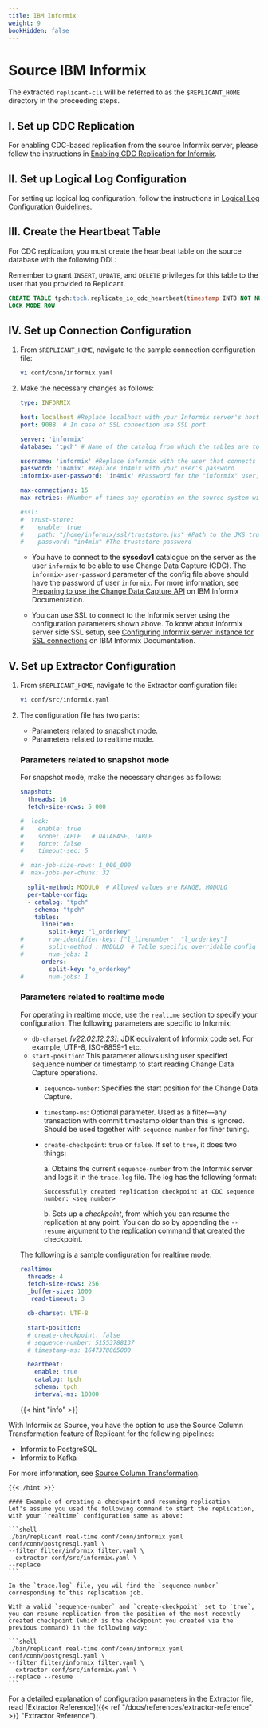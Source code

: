 ```yaml
---
title: IBM Informix
weight: 9
bookHidden: false
---
```


# Source IBM Informix

The extracted `replicant-cli` will be referred to as the `$REPLICANT_HOME` directory in the proceeding steps.

## I. Set up CDC Replication

For enabling CDC-based replication from the source Informix server, please follow the instructions in [Enabling CDC Replication for Informix](/docs/references/source-prerequisites/informix/#enabling-cdc-replication).

## II. Set up Logical Log Configuration

For setting up logical log configuration, follow the instructions in [Logical Log Configuration Guidelines](/docs/references/source-prerequisites/informix/#logical-log-configuration-guidelines).

## III. Create the Heartbeat Table

For CDC replication, you must create the heartbeat table on the source database with the following DDL:

Remember to grant `INSERT`, `UPDATE`, and `DELETE` privileges for this table to the user that you provided to Replicant.

```SQL
CREATE TABLE tpch:tpch.replicate_io_cdc_heartbeat(timestamp INT8 NOT NULL, PRIMARY KEY(timestamp) CONSTRAINT cdc_heartbeat_id_repl1_repl1) 
LOCK MODE ROW
```

## IV. Set up Connection Configuration

1. From `$REPLICANT_HOME`, navigate to the sample connection configuration file:

   ```BASH
   vi conf/conn/informix.yaml
   ```

2. Make the necessary changes as follows:
    
    ```YAML
    type: INFORMIX

    host: localhost #Replace localhost with your Informix server's hostname
    port: 9088  # In case of SSL connection use SSL port

    server: 'informix'
    database: 'tpch' # Name of the catalog from which the tables are to be replicated

    username: 'informix' #Replace informix with the user that connects to your Informix server
    password: 'in4mix' #Replace in4mix with your user's password 
    informix-user-password: 'in4mix' #Password for the "informix" user, required for performing CDC. Not required in snapshot replication.

    max-connections: 15
    max-retries: #Number of times any operation on the source system will be re-attempted on failures.

    #ssl:
    #  trust-store: 
    #    enable: true
    #    path: "/home/informix/ssl/truststore.jks" #Path to the JKS truststore containing the trust certificate of the Informix server
    #    password: "in4mix" #The truststore password
    ```
    - You have to connect to the **syscdcv1** catalogue on the server as the user `informix` to be able to use Change Data Capture (CDC). The `informix-user-password` parameter of the config file above should have the password of user `informix`. For more information, see [Preparing to use the Change Data Capture API](https://www.ibm.com/docs/en/informix-servers/14.10?topic=api-preparing-use-change-data-capture) on IBM Informix Documentation.

    - You can use SSL to connect to the Informix server using the configuration parameters shown above. To konw about Informix server side SSL setup, see [Configuring Informix server instance for SSL connections](https://www.ibm.com/docs/en/informix-servers/14.10?topic=protocol-configuring-server-instance-secure-sockets-layer-connections) on IBM Informix Documentation.

## V. Set up Extractor Configuration

1. From `$REPLICANT_HOME`, navigate to the Extractor configuration file:
   ```BASH
   vi conf/src/informix.yaml
   ```
2. The configuration file has two parts:

    - Parameters related to snapshot mode.
    - Parameters related to realtime mode.

    ### Parameters related to snapshot mode
    For snapshot mode, make the necessary changes as follows:

    ```YAML
    snapshot:
      threads: 16
      fetch-size-rows: 5_000

    #  lock:
    #    enable: true
    #    scope: TABLE   # DATABASE, TABLE
    #    force: false
    #    timeout-sec: 5

    #  min-job-size-rows: 1_000_000
    #  max-jobs-per-chunk: 32

      split-method: MODULO  # Allowed values are RANGE, MODULO
      per-table-config:
      - catalog: "tpch"
        schema: "tpch"
        tables:
          lineitem:
            split-key: "l_orderkey"
    #       row-identifier-key: ["l_linenumber", "l_orderkey"]
    #       split-method : MODULO  # Table specific overridable config : allowed values are RANGE, MODULO
    #       num-jobs: 1
          orders:
            split-key: "o_orderkey"
    #       num-jobs: 1
    ```

    ### Parameters related to realtime mode
    For operating in realtime mode, use the `realtime` section to specify your configuration. The following parameters are specific to Informix:

    - `db-charset` *[v22.02.12.23]*: JDK equivalent of Informix code set. For example, UTF-8, ISO-8859-1 etc.
    - `start-position`: This parameter allows using user specified sequence number or timestamp to start reading Change Data Capture operations. 
      - `sequence-number`: Specifies the start position for the Change Data Capture.
      - `timestamp-ms`: Optional parameter. Used as a filter—any transaction with commit timestamp older than this is ignored. Should be used together with `sequence-number` for finer tuning.
      - `create-checkpoint`: `true` or `false`. If set to `true`, it does two things: 

        a. Obtains the current `sequence-number` from the Informix server and logs it in the `trace.log` file. The log has the following format: 
          ```
          Successfully created replication checkpoint at CDC sequence number: <seq_number>
          ```
        b. Sets up a *checkpoint*, from which you can resume the replication at any point.  You can do so by appending the `--resume` argument to the replication command that created the checkpoint.
    
    The following is a sample configuration for realtime mode:

    ```YAML
    realtime:
      threads: 4
      fetch-size-rows: 256
      _buffer-size: 1000
      _read-timeout: 3

      db-charset: UTF-8

      start-position:
      # create-checkpoint: false
      # sequence-number: 51553788137
      # timestamp-ms: 1647378865000

      heartbeat:
        enable: true
        catalog: tpch
        schema: tpch
        interval-ms: 10000
    ```

    {{< hint "info" >}}

  With Informix as Source, you have the option to use the Source Column Transformation feature of Replicant for the following pipelines:
  
  - Informix to PostgreSQL
  - Informix to Kafka
  
  For more information, see [Source Column Transformation](/docs/references/source-column-transformation).
  
    {{< /hint >}}

    #### Example of creating a checkpoint and resuming replication
    Let's assume you used the following command to start the replication, with your `realtime` configuration same as above:

    ```shell
    ./bin/replicant real-time conf/conn/informix.yaml conf/conn/postgresql.yaml \
    --filter filter/informix_filter.yaml \
    --extractor conf/src/informix.yaml \
    --replace
    ```

    In the `trace.log` file, you wil find the `sequence-number` corresponding to this replication job.

    With a valid `sequence-number` and `create-checkpoint` set to `true`, you can resume replication from the position of the most recently created checkpoint (which is the checkpoint you created via the previous command) in the following way:

    ```shell
    ./bin/replicant real-time conf/conn/informix.yaml conf/conn/postgresql.yaml \
    --filter filter/informix_filter.yaml \
    --extractor conf/src/informix.yaml \
    --replace --resume
    ```

For a detailed explanation of configuration parameters in the Extractor file, read [Extractor Reference]({{< ref "/docs/references/extractor-reference" >}} "Extractor Reference").